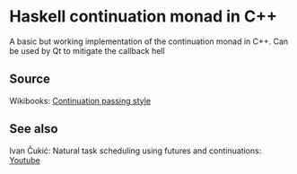 Haskell continuation monad in C++
=================================

A basic but working implementation of the continuation monad in C++. Can be used by Qt to mitigate the callback hell

Source
------
Wikibooks: [Continuation passing style][wikibooks]


See also
--------
Ivan Čukić: Natural task scheduling using futures and continuations: [Youtube][youtube]


[youtube]: https://www.youtube.com/watch?v=LSCamsfwYQU "Ivan Čukić: Natural task scheduling using futures and continuations"
[wikibooks]: http://en.wikibooks.org/wiki/Haskell/Continuation_passing_style "Wikibooks: Continuation passing style"



